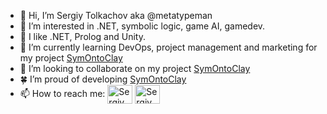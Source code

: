 - 👋 Hi, I’m Sergiy Tolkachov aka @metatypeman
- 👀 I’m interested in .NET, symbolic logic, game AI, gamedev.
- 🍑 I like .NET, Prolog and Unity.
- 🌱 I’m currently learning DevOps, project management and marketing for my project [SymOntoClay](https://github.com/Symontoclay/SymOntoClay)
- 💞️ I’m looking to collaborate on my project [SymOntoClay](https://github.com/Symontoclay/SymOntoClay)
- 🍀 I’m proud of developing [SymOntoClay](https://github.com/Symontoclay/SymOntoClay)
- 📫 How to reach me: <a href="https://www.facebook.com/metatypeman" target="blank"><img align="center" src="https://cdn.jsdelivr.net/npm/simple-icons@3.0.1/icons/facebook.svg" alt="Sergiy Tolkachov" height="30" width="40" /></a> <a href="https://www.linkedin.com/in/metatypeman/" target="blank"><img align="center" src="https://cdn.jsdelivr.net/npm/simple-icons@3.0.1/icons/linkedin.svg" alt="Sergiy Tolkachov" height="30" width="40" /></a>

<!---
metatypeman/metatypeman is a ✨ special ✨ repository because its `README.md` (this file) appears on your GitHub profile.
You can click the Preview link to take a look at your changes.
--->
